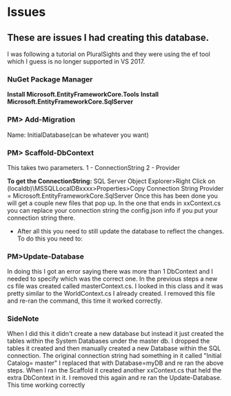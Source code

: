 # Issues

## These are issues I had creating this database.
I was following a tutorial on PluralSights and they were using the ef tool which I guess is no longer supported in VS 2017. 




### NuGet Package Manager
**Install Microsoft.EntityFrameworkCore.Tools**
**Install Microsoft.EntityFrameworkCore.SqlServer**

### PM> Add-Migration
Name: InitialDatabase(can be whatever you want)

### PM> Scaffold-DbContext
This takes two parameters. 
1 - ConnectionString
2 - Provider

**To get the ConnectionString:**
SQL Server Object Explorer>Right Click on (localdb)\MSSQLLocalDBxxxx>Properties>Copy Connection String
Provider = Microsoft.EntityFrameworkCore.SqlServer
Once this has been done you will get a couple new files that pop up. In the one that ends in xxContext.cs you can replace your connection string the config.json info if you put your connection string there.

* After all this you need to still update the database to reflect the changes. To do this you need to:

### PM>Update-Database
In doing this I got an error saying there was more than 1 DbContext and I needed to specify which was the correct one. In the previous steps a new cs file was created called masterContext.cs. I looked in this class and it was pretty similar to the WorldContext.cs I already created. I removed this file and re-ran the command, this time it worked correctly.

### SideNote
When I did this it didn't create a new database but instead it just created the tables within the System Databases under the master db. I dropped the tables it created and then manually created a new Database within the SQL connection. The original connection string had something in it called "Initial Catalog= master" I replaced that with Database=myDB and re ran the above steps. 
When I ran the Scaffold it created another xxContext.cs that held the extra DbContext in it. I removed this again and re ran the Update-Database. This time working correctly
